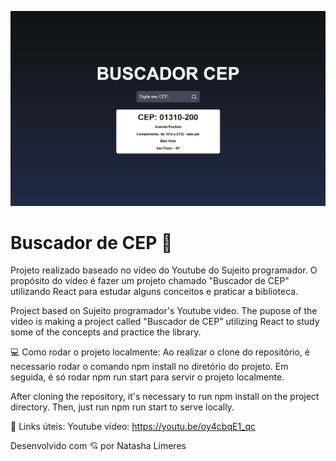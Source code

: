 ![preview](./.github/preview.png)
# Buscador de CEP 📍

Projeto realizado baseado no vídeo do Youtube do Sujeito programador. O propósito do vídeo é fazer um projeto chamado "Buscador de CEP" utilizando React para estudar alguns conceitos e praticar a biblioteca.

Project based on Sujeito programador's Youtube video. The pupose of the video is making a project called "Buscador de CEP" utilizing React to study some of the concepts and practice the library.

💻 Como rodar o projeto localmente: Ao realizar o clone do repositório, é necessario rodar o comando npm install no diretório do projeto. Em seguida, é só rodar npm run start para servir o projeto localmente.

After cloning the repository, it's necessary to run npm install on the project directory. Then, just run npm run start to serve locally.

🔗 Links úteis: 
Youtube vídeo: https://youtu.be/oy4cbqE1_qc

Desenvolvido com 💘 por Natasha Limeres
